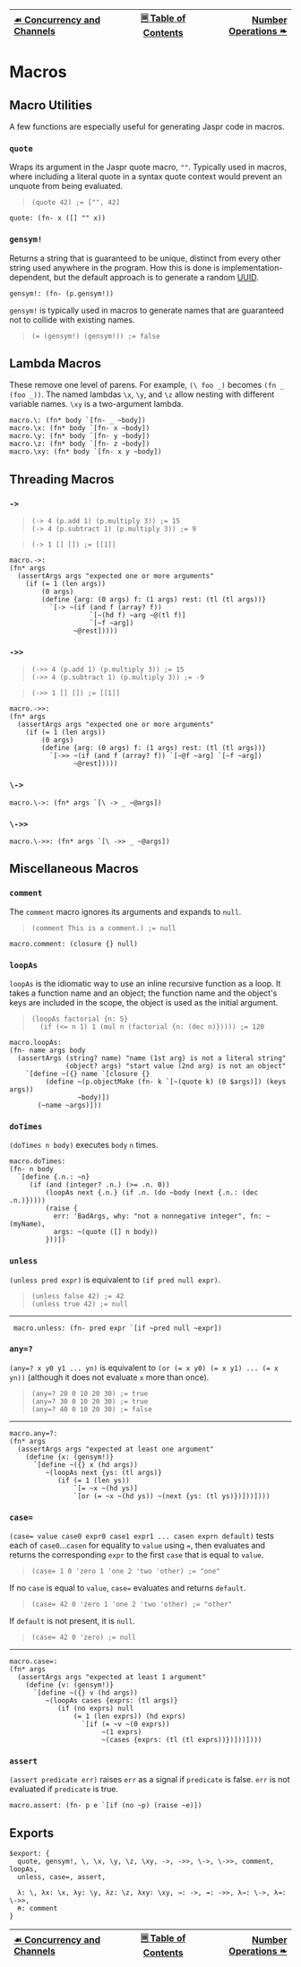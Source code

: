 [☙ Concurrency and Channels][prev] | [🗏 Table of Contents][toc] | [Number Operations ❧][next]
:---|:---:|---:

# Macros

## Macro Utilities

A few functions are especially useful for generating Jaspr code in macros.

### `quote`

Wraps its argument in the Jaspr quote macro, `""`. Typically used in macros, where including a literal quote in a syntax quote context would prevent an unquote from being evaluated.

>     (quote 42) ;= ["", 42]

    quote: (fn- x ([] "" x))

### `gensym!`

Returns a string that is guaranteed to be unique, distinct from every other string used anywhere in the program. How this is done is implementation-dependent, but the default approach is to generate a random [UUID][uuid].

    gensym!: (fn- (p.gensym!))

`gensym!` is typically used in macros to generate names that are guaranteed not to collide with existing names.

>     (= (gensym!) (gensym!)) ;= false

[uuid]: https://en.wikipedia.org/wiki/Universally_unique_identifier

## Lambda Macros

These remove one level of parens. For example, `(\ foo _)` becomes `(fn _ (foo _))`. The named lambdas `\x`, `\y`, and `\z` allow nesting with different variable names. `\xy` is a two-argument lambda.

    macro.\: (fn* body `[fn- _ ~body])
    macro.\x: (fn* body `[fn- x ~body])
    macro.\y: (fn* body `[fn- y ~body])
    macro.\z: (fn* body `[fn- z ~body])
    macro.\xy: (fn* body `[fn- x y ~body])

## Threading Macros

### `->`

>     (-> 4 (p.add 1) (p.multiply 3)) ;= 15
>     (-> 4 (p.subtract 1) (p.multiply 3)) ;= 9

>     (-> 1 [] []) ;= [[1]]

    macro.->:
    (fn* args
      (assertArgs args "expected one or more arguments"
        (if (= 1 (len args))
            (0 args)
            (define {arg: (0 args) f: (1 args) rest: (tl (tl args))}
              `[-> ~(if (and f (array? f))
                        `[~(hd f) ~arg ~@(tl f)]
                        `[~f ~arg])
                    ~@rest]))))

### `->>`

>     (->> 4 (p.add 1) (p.multiply 3)) ;= 15
>     (->> 4 (p.subtract 1) (p.multiply 3)) ;= -9

>     (->> 1 [] []) ;= [[1]]

    macro.->>:
    (fn* args
      (assertArgs args "expected one or more arguments"
        (if (= 1 (len args))
            (0 args)
            (define {arg: (0 args) f: (1 args) rest: (tl (tl args))}
              `[->> ~(if (and f (array? f)) `[~@f ~arg] `[~f ~arg])
                    ~@rest]))))

### `\->`

    macro.\->: (fn* args `[\ -> _ ~@args])

### `\->>`

    macro.\->>: (fn* args `[\ ->> _ ~@args])

## Miscellaneous Macros

### `comment`

The `comment` macro ignores its arguments and expands to `null`.

>     (comment This is a comment.) ;= null

    macro.comment: (closure {} null)

### `loopAs`

`loopAs` is the idiomatic way to use an inline recursive function as a loop. It takes a function name and an object; the function name and the object's keys are included in the scope, the object is used as the initial argument.

>     (loopAs factorial {n: 5}
>       (if (<= n 1) 1 (mul n (factorial {n: (dec n)})))) ;= 120

    macro.loopAs:
    (fn- name args body
      (assertArgs (string? name) "name (1st arg) is not a literal string"
                  (object? args) "start value (2nd arg) is not an object"
        `[define ~({} name `[closure {}
             (define ~(p.objectMake (fn- k `[~(quote k) (0 $args)]) (keys args))
                     ~body)])
           (~name ~args)]))

### `doTimes`

`(doTimes n body)` executes `body` `n` times.

    macro.doTimes:
    (fn- n body
      `[define {.n.: ~n}
         (if (and (integer? .n.) (>= .n. 0))
             (loopAs next {.n.} (if .n. (do ~body (next {.n.: (dec .n.)}))))
             (raise {
               err: 'BadArgs, why: "not a nonnegative integer", fn: ~(myName),
               args: ~(quote ([] n body))
             }))])

### `unless`

`(unless pred expr)` is equivalent to `(if pred null expr)`.

>     (unless false 42) ;= 42
>     (unless true 42) ;= null

---

     macro.unless: (fn- pred expr `[if ~pred null ~expr])

### `any=?`

`(any=? x y0 y1 ... yn)` is equivalent to `(or (= x y0) (= x y1) ... (= x yn))` (although it does not evaluate `x` more than once).

>     (any=? 20 0 10 20 30) ;= true
>     (any=? 30 0 10 20 30) ;= true
>     (any=? 40 0 10 20 30) ;= false

---

    macro.any=?:
    (fn* args
      (assertArgs args "expected at least one argument"
        (define {x: (gensym!)}
          `[define ~({} x (hd args))
             ~(loopAs next {ys: (tl args)}
                (if (= 1 (len ys))
                    `[= ~x ~(hd ys)]
                    `[or (= ~x ~(hd ys)) ~(next {ys: (tl ys)})]))])))

### `case=`

`(case= value case0 expr0 case1 expr1 ... casen exprn default)` tests each of `case0`...`casen` for equality to `value` using `=`, then evaluates and returns the corresponding `expr` to the first `case` that is equal to `value`.

>     (case= 1 0 'zero 1 'one 2 'two 'other) ;= "one"

If no `case` is equal to `value`, `case=` evaluates and returns `default`.

>     (case= 42 0 'zero 1 'one 2 'two 'other) ;= "other"

If `default` is not present, it is `null`.

>     (case= 42 0 'zero) ;= null

---

    macro.case=:
    (fn* args
      (assertArgs args "expected at least 1 argument"
        (define {v: (gensym!)}
          `[define ~({} v (hd args))
             ~(loopAs cases {exprs: (tl args)}
                (if (no exprs) null
                    (= 1 (len exprs)) (hd exprs)
                      `[if (= ~v ~(0 exprs))
                           ~(1 exprs)
                           ~(cases {exprs: (tl (tl exprs))})]))])))

### `assert`

`(assert predicate err)` raises `err` as a signal if `predicate` is false. `err` is not evaluated if `predicate` is true.

    macro.assert: (fn- p e `[if (no ~p) (raise ~e)])

## Exports

    $export: {
      quote, gensym!, \, \x, \y, \z, \xy, ->, ->>, \->, \->>, comment, loopAs,
      unless, case=, assert,

      λ: \, λx: \x, λy: \y, λz: \z, λxy: \xy, →: ->, ↠: ->>, λ→: \->, λ↠: \->>,
      ⍝: comment
    }

[☙ Concurrency and Channels][prev] | [🗏 Table of Contents][toc] | [Number Operations ❧][next]
:---|:---:|---:

[toc]: jaspr.jaspr.md
[prev]: concurrency.jaspr.md
[next]: numbers.jaspr.md
